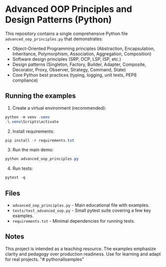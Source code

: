 # Advanced OOP Principles and Design Patterns (Python)

This repository contains a single comprehensive Python file `advanced_oop_principles.py` that demonstrates:

- Object-Oriented Programming principles (Abstraction, Encapsulation, Inheritance, Polymorphism, Association, Aggregation, Composition)
- Software design principles (SRP, OCP, LSP, ISP, etc.)
- Design patterns (Singleton, Factory, Builder, Adapter, Composite, Decorator, Proxy, Observer, Strategy, Command, State)
- Core Python best practices (typing, logging, unit tests, PEP8 compliance)

Running the examples
--------------------

1. Create a virtual environment (recommended):

```powershell
python -m venv .venv
.\.venv\Scripts\activate
```

2. Install requirements:

```powershell
pip install -r requirements.txt
```

3. Run the main demo:

```powershell
python advanced_oop_principles.py
```

4. Run tests:

```powershell
pytest -q
```

Files
-----

- `advanced_oop_principles.py` - Main educational file with examples.
- `tests/test_advanced_oop.py` - Small pytest suite covering a few key examples.
- `requirements.txt` - Minimal dependencies for running tests.

Notes
-----
This project is intended as a teaching resource. The examples emphasize clarity and pedagogy over production readiness. Use for learning and adapt for real projects.
"# pythonallsamples" 
